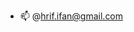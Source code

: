 - 📫 @hrif.ifan@gmail.com

<!---
Dryices/Dryices is a ✨ special ✨ repository because its `README.md` (this file) appears on your GitHub profile.
You can click the Preview link to take a look at your changes.
--->
